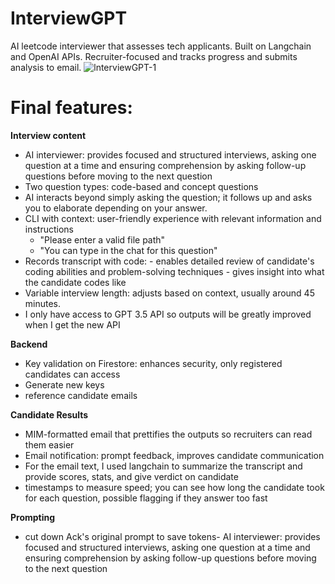 # InterviewGPT

AI leetcode interviewer that assesses tech applicants. Built on Langchain and OpenAI APIs. Recruiter-focused and tracks progress and submits analysis to email.
![lnterviewGPT-1](https://github.com/r-chong/InterviewGPT/assets/75395781/74be3683-c9c6-404e-b9e1-a40c20d014df)

# Final features:

**Interview content**

-   AI interviewer: provides focused and structured interviews, asking one question at a time and ensuring comprehension by asking follow-up questions before moving to the next question
-   Two question types: code-based and concept questions
-   AI interacts beyond simply asking the question; it follows up and asks you to elaborate depending on your answer.
-   CLI with context: user-friendly experience with relevant information and instructions
    -   "Please enter a valid file path"
    -   "You can type in the chat for this question"
-   Records transcript with code: - enables detailed review of candidate's coding abilities and problem-solving techniques - gives insight into what the candidate codes like
-   Variable interview length: adjusts based on context, usually around 45 minutes.
-   I only have access to GPT 3.5 API so outputs will be greatly improved when I get the new API

**Backend**

-   Key validation on Firestore: enhances security, only registered candidates can access
-   Generate new keys
-   reference candidate emails

**Candidate Results**

-   MIM-formatted email that prettifies the outputs so recruiters can read them easier
-   Email notification: prompt feedback, improves candidate communication
-   For the email text, I used langchain to summarize the transcript and provide scores, stats, and give verdict on candidate
-   timestamps to measure speed; you can see how long the candidate took for each question, possible flagging if they answer too fast

**Prompting**

-   cut down Ack's original prompt to save tokens- AI interviewer: provides focused and structured interviews, asking one question at a time and ensuring comprehension by asking follow-up questions before moving to the next question
